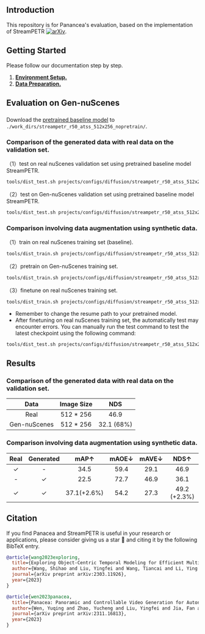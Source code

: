 
## Introduction

This repository is for Panancea's evaluation, based on the implementation of StreamPETR [![arXiv](https://img.shields.io/badge/arXiv-Paper-<COLOR>.svg)](https://arxiv.org/abs/2303.11926).

## Getting Started

Please follow our documentation step by step.

1. [**Environment Setup.**](./docs/streampetr_environment.md)
2. [**Data Preparation.**](./docs/data_preparation.md)

## Evaluation on Gen-nuScenes

###
Download the [pretrained baseline model](https://huggingface.co/datasets/orangewen/Gen-nuScenes/resolve/main/iter_42192.pth?download=true) to `./work_dirs/streampetr_r50_atss_512x256_nopretrain/`.

### Comparison of the generated data with real data on the validation set.
（1）test on real nuScenes validation set using pretrained baseline model StreamPETR.
```bash
tools/dist_test.sh projects/configs/diffusion/streampetr_r50_atss_512x256_withpretrain_real_finetune.py work_dirs/streampetr_r50_atss_512x256_nopretrain/iter_42192.pth 8 --eval bbox
```
（2）test on Gen-nuScenes validation set using pretrained baseline model StreamPETR.
```bash
tools/dist_test.sh projects/configs/diffusion/streampetr_r50_atss_512x256_window.py work_dirs/streampetr_r50_atss_512x256_nopretrain/iter_42192.pth 8 --eval bbox
```

### Comparison involving data augmentation using synthetic data.
（1）train on real nuScenes training set (baseline).
```bash
tools/dist_train.sh projects/configs/diffusion/streampetr_r50_atss_512x256_nopretrain.py 8 --work-dir work_dirs/streampetr_r50_atss_512x256_nopretrain/
```
（2）pretrain on Gen-nuScenes training set.
```bash
tools/dist_train.sh projects/configs/diffusion/streampetr_r50_atss_512x256_window_pseudo_pretrain.py 8 --work-dir work_dirs/streampetr_r50_atss_512x256_window_pseudo_pretrain/
```
（3）finetune on real nuScenes training set.
```bash
tools/dist_train.sh projects/configs/diffusion/streampetr_r50_atss_512x256_withpretrain_real_finetune.py 8 --work-dir work_dirs/streampetr_r50_atss_512x256_withpretrain_real_finetune/
```
* Remember to change the resume path to your pretrained model.
* After finetuning on real nuScenes training set, the automatically test may encounter errors. You can manually run the test command to test the latest checkpoint using the following command:
```bash
tools/dist_test.sh projects/configs/diffusion/streampetr_r50_atss_512x256_withpretrain_real_finetune.py work_dirs/streampetr_r50_atss_512x256_withpretrain_real_finetune/iter_42192.pth 8 --eval bbox
```

## Results

### Comparison of the generated data with real data on the validation set.
| Data | Image Size |NDS|
| :---: | :---: | :---: |
|Real| 512 * 256| 46.9 |
|Gen-nuScenes| 512 * 256| 32.1 (68%)|

### Comparison involving data augmentation using synthetic data.
| Real | Generated | mAP↑| mAOE↓| mAVE↓| NDS↑|
| :---: | :---: | :---: | :---: | :---: |:---: |
|✓| - | 34.5 |59.4 |29.1 |46.9|
|- |✓ |22.5| 72.7| 46.9| 36.1|
|✓ |✓ |37.1(+2.6%)| 54.2| 27.3| 49.2 (+2.3%)|


## Citation
If you find Panacea and StreamPETR is useful in your research or applications, please consider giving us a star 🌟 and citing it by the following BibTeX entry.
```bibtex
@article{wang2023exploring,
  title={Exploring Object-Centric Temporal Modeling for Efficient Multi-View 3D Object Detection},
  author={Wang, Shihao and Liu, Yingfei and Wang, Tiancai and Li, Ying and Zhang, Xiangyu},
  journal={arXiv preprint arXiv:2303.11926},
  year={2023}
}

@article{wen2023panacea,
  title={Panacea: Panoramic and Controllable Video Generation for Autonomous Driving},
  author={Wen, Yuqing and Zhao, Yucheng and Liu, Yingfei and Jia, Fan and Wang, Yanhui and Luo, Chong and Zhang, Chi and Wang, Tiancai and Sun, Xiaoyan and Zhang, Xiangyu},
  journal={arXiv preprint arXiv:2311.16813},
  year={2023}
}